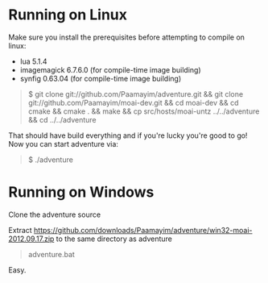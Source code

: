 Running on Linux
================

Make sure you install the prerequisites before attempting to compile on linux:

* lua 5.1.4
* imagemagick 6.7.6.0 (for compile-time image building)
* synfig 0.63.04 (for compile-time image building)

> $ git clone git://github.com/Paamayim/adventure.git && git clone git://github.com/Paamayim/moai-dev.git && cd moai-dev && cd cmake && cmake . && make && cp src/hosts/moai-untz ../../adventure && cd ../../adventure

That should have build everything and if you're lucky you're good to go! Now you can start adventure via:

> $ ./adventure



Running on Windows
==================

Clone the adventure source

Extract https://github.com/downloads/Paamayim/adventure/win32-moai-2012.09.17.zip to the same directory as adventure

> adventure.bat

Easy.
